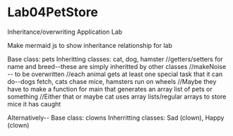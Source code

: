 # Lab04PetStore
Inheritance/overwriting Application Lab

Make mermaid js to show inheritance relationship for lab

Base class: pets
Inheritting classes: cat, dog, hamster
//getters/setters for name and breed--these are simply inheritted by other classes
//makeNoise -- to be overwritten
//each animal gets at least one special task that it can do--dogs fetch, cats chase mice, hamsters run on wheels
//Maybe they have to make a function for main that generates an array list of pets or something
//Either that or maybe cat uses array lists/regular arrays to store mice it has caught


Alternatively--
Base class: clowns
Inherritting classes: Sad (clown), Happy (clown)
